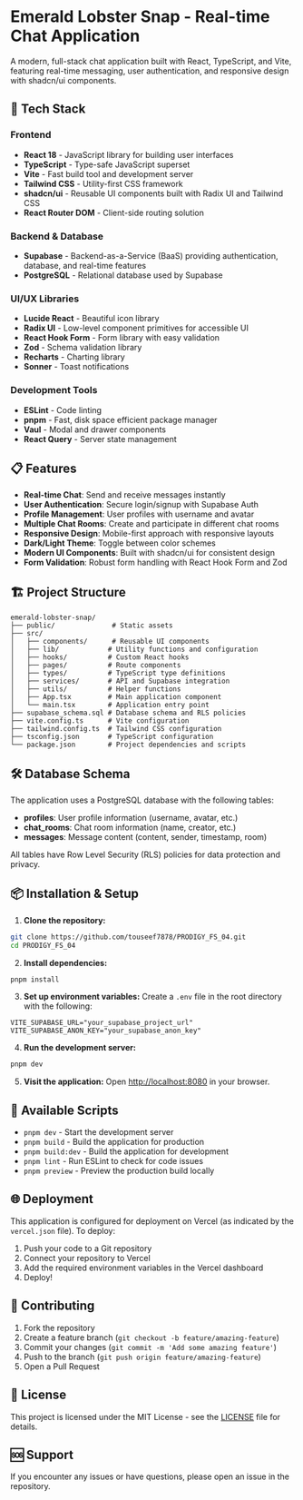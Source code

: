 # Emerald Lobster Snap - Real-time Chat Application

A modern, full-stack chat application built with React, TypeScript, and Vite, featuring real-time messaging, user authentication, and responsive design with shadcn/ui components.

## 🚀 Tech Stack

### Frontend
- **React 18** - JavaScript library for building user interfaces
- **TypeScript** - Type-safe JavaScript superset
- **Vite** - Fast build tool and development server
- **Tailwind CSS** - Utility-first CSS framework
- **shadcn/ui** - Reusable UI components built with Radix UI and Tailwind CSS
- **React Router DOM** - Client-side routing solution

### Backend & Database
- **Supabase** - Backend-as-a-Service (BaaS) providing authentication, database, and real-time features
- **PostgreSQL** - Relational database used by Supabase

### UI/UX Libraries
- **Lucide React** - Beautiful icon library
- **Radix UI** - Low-level component primitives for accessible UI
- **React Hook Form** - Form library with easy validation
- **Zod** - Schema validation library
- **Recharts** - Charting library
- **Sonner** - Toast notifications

### Development Tools
- **ESLint** - Code linting
- **pnpm** - Fast, disk space efficient package manager
- **Vaul** - Modal and drawer components
- **React Query** - Server state management

## 📋 Features

- **Real-time Chat**: Send and receive messages instantly
- **User Authentication**: Secure login/signup with Supabase Auth
- **Profile Management**: User profiles with username and avatar
- **Multiple Chat Rooms**: Create and participate in different chat rooms
- **Responsive Design**: Mobile-first approach with responsive layouts
- **Dark/Light Theme**: Toggle between color schemes
- **Modern UI Components**: Built with shadcn/ui for consistent design
- **Form Validation**: Robust form handling with React Hook Form and Zod

## 🏗️ Project Structure

```
emerald-lobster-snap/
├── public/              # Static assets
├── src/
│   ├── components/      # Reusable UI components
│   ├── lib/            # Utility functions and configuration
│   ├── hooks/          # Custom React hooks
│   ├── pages/          # Route components
│   ├── types/          # TypeScript type definitions
│   ├── services/       # API and Supabase integration
│   ├── utils/          # Helper functions
│   ├── App.tsx         # Main application component
│   └── main.tsx        # Application entry point
├── supabase_schema.sql # Database schema and RLS policies
├── vite.config.ts      # Vite configuration
├── tailwind.config.ts  # Tailwind CSS configuration
├── tsconfig.json       # TypeScript configuration
└── package.json        # Project dependencies and scripts
```

## 🛠️ Database Schema

The application uses a PostgreSQL database with the following tables:

- **profiles**: User profile information (username, avatar, etc.)
- **chat_rooms**: Chat room information (name, creator, etc.)
- **messages**: Message content (content, sender, timestamp, room)

All tables have Row Level Security (RLS) policies for data protection and privacy.

## 📦 Installation & Setup

1. **Clone the repository:**
```bash
git clone https://github.com/touseef7878/PRODIGY_FS_04.git
cd PRODIGY_FS_04
```

2. **Install dependencies:**
```bash
pnpm install
```

3. **Set up environment variables:**
Create a `.env` file in the root directory with the following:
```env
VITE_SUPABASE_URL="your_supabase_project_url"
VITE_SUPABASE_ANON_KEY="your_supabase_anon_key"
```

4. **Run the development server:**
```bash
pnpm dev
```

5. **Visit the application:**
Open [http://localhost:8080](http://localhost:8080) in your browser.

## 🧪 Available Scripts

- `pnpm dev` - Start the development server
- `pnpm build` - Build the application for production
- `pnpm build:dev` - Build the application for development
- `pnpm lint` - Run ESLint to check for code issues
- `pnpm preview` - Preview the production build locally

## 🌐 Deployment

This application is configured for deployment on Vercel (as indicated by the `vercel.json` file). To deploy:

1. Push your code to a Git repository
2. Connect your repository to Vercel
3. Add the required environment variables in the Vercel dashboard
4. Deploy!

## 🤝 Contributing

1. Fork the repository
2. Create a feature branch (`git checkout -b feature/amazing-feature`)
3. Commit your changes (`git commit -m 'Add some amazing feature'`)
4. Push to the branch (`git push origin feature/amazing-feature`)
5. Open a Pull Request

## 📄 License

This project is licensed under the MIT License - see the [LICENSE](LICENSE) file for details.

## 🆘 Support

If you encounter any issues or have questions, please open an issue in the repository.